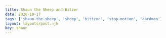 ```yaml
---
title: Shaun the Sheep and Bitzer
date: 2020-10-17
tags: ['shaun-the-sheep', 'sheep', 'bittzer', 'stop-motion', 'aardman']
layout: layouts/post.njk
key: shaun
---
```


